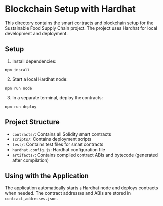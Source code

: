 # Blockchain Setup with Hardhat

This directory contains the smart contracts and blockchain setup for the Sustainable Food Supply Chain project. The project uses Hardhat for local development and deployment.

## Setup

1. Install dependencies:
```
npm install
```

2. Start a local Hardhat node:
```
npm run node
```

3. In a separate terminal, deploy the contracts:
```
npm run deploy
```

## Project Structure

- `contracts/`: Contains all Solidity smart contracts
- `scripts/`: Contains deployment scripts
- `test/`: Contains test files for smart contracts
- `hardhat.config.js`: Hardhat configuration file
- `artifacts/`: Contains compiled contract ABIs and bytecode (generated after compilation)

## Using with the Application

The application automatically starts a Hardhat node and deploys contracts when needed. The contract addresses and ABIs are stored in `contract_addresses.json`.
